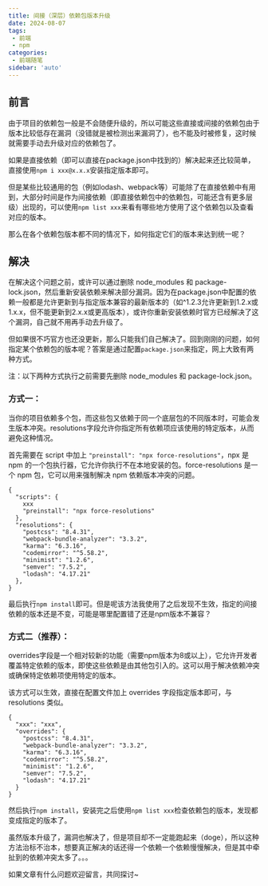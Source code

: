 ```yaml
---
title: 间接（深层）依赖包版本升级
date: 2024-08-07
tags:
 - 前端
 - npm
categories: 
 - 前端随笔
sidebar: 'auto'
---
```


## 前言
由于项目的依赖包一般是不会随便升级的，所以可能这些直接或间接的依赖包由于版本比较低存在漏洞（没错就是被检测出来漏洞了），也不能及时被修复，这时候就需要手动去升级对应的依赖包了。

如果是直接依赖（即可以直接在package.json中找到的）解决起来还比较简单，直接使用```npm i xxx@x.x.x```安装指定版本即可。

但是某些比较通用的包（例如lodash、webpack等）可能除了在直接依赖中有用到，大部分时间是作为间接依赖（即直接依赖包中的依赖包，可能还含有更多层级）出现的，可以使用```npm list xxx```来看有哪些地方使用了这个依赖包以及查看对应的版本。

那么在各个依赖包版本都不同的情况下，如何指定它们的版本来达到统一呢？

## 解决
在解决这个问题之前，或许可以通过删除 node_modules 和 package-lock.json，然后重新安装依赖来解决部分漏洞。因为在package.json中配置的依赖一般都是允许更新到与指定版本兼容的最新版本的（如^1.2.3允许更新到1.2.x或1.x.x，但不能更新到2.x.x或更高版本），或许你重新安装依赖时官方已经解决了这个漏洞，自己就不用再手动去升级了。

但如果很不巧官方也还没更新，那么只能我们自己解决了。回到刚刚的问题，如何指定某个依赖包的版本呢？答案是通过配置```package.json```来指定，网上大致有两种方式。

注：以下两种方式执行之前需要先删除 node_modules 和 package-lock.json。

### 方式一：
当你的项目依赖多个包，而这些包又依赖于同一个底层包的不同版本时，可能会发生版本冲突。resolutions字段允许你指定所有依赖项应该使用的特定版本，从而避免这种情况。

首先需要在 script 中加上 ```"preinstall": "npx force-resolutions"```，npx 是 npm 的一个包执行器，它允许你执行不在本地安装的包。force-resolutions 是一个 npm 包，它可以用来强制解决 npm 依赖版本冲突的问题。
```
{
  "scripts": {
    xxx
    "preinstall": "npx force-resolutions"
  },
  "resolutions": {
    "postcss": "8.4.31",
    "webpack-bundle-analyzer": "3.3.2",
    "karma": "6.3.16",
    "codemirror": "^5.58.2",
    "minimist": "1.2.6",
    "semver": "7.5.2",
    "lodash": "4.17.21"
  },
}
```
最后执行```npm install```即可。但是呢该方法我使用了之后发现不生效，指定的间接依赖的版本还是不变，可能是哪里配置错了还是npm版本不兼容？

### 方式二（推荐）：
overrides字段是一个相对较新的功能（需要npm版本为8或以上），它允许开发者覆盖特定依赖的版本，即使这些依赖是由其他包引入的。这可以用于解决依赖冲突或确保特定依赖项使用特定的版本。

该方式可以生效，直接在配置文件加上 overrides 字段指定版本即可，与 resolutions 类似。
```
{
  "xxx": "xxx",
  "overrides": {
    "postcss": "8.4.31",
    "webpack-bundle-analyzer": "3.3.2",
    "karma": "6.3.16",
    "codemirror": "^5.58.2",
    "minimist": "1.2.6",
    "semver": "7.5.2",
    "lodash": "4.17.21"
  }
}
```
然后执行```npm install```，安装完之后使用```npm list xxx```检查依赖包的版本，发现都变成指定的版本了。

虽然版本升级了，漏洞也解决了，但是项目却不一定能跑起来（doge），所以这种方法治标不治本，想要真正解决的话还得一个依赖一个依赖慢慢解决，但是其中牵扯到的依赖冲突太多了。。。

如果文章有什么问题欢迎留言，共同探讨~